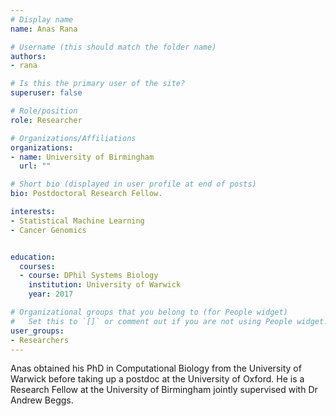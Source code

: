 ```yaml
---
# Display name
name: Anas Rana

# Username (this should match the folder name)
authors:
- rana

# Is this the primary user of the site?
superuser: false

# Role/position
role: Researcher

# Organizations/Affiliations
organizations:
- name: University of Birmingham
  url: ""

# Short bio (displayed in user profile at end of posts)
bio: Postdoctoral Research Fellow.

interests:
- Statistical Machine Learning
- Cancer Genomics


education:
  courses:
  - course: DPhil Systems Biology
    institution: University of Warwick
    year: 2017

# Organizational groups that you belong to (for People widget)
#   Set this to `[]` or comment out if you are not using People widget.
user_groups:
- Researchers
---
```


Anas obtained his PhD in Computational Biology from the University of Warwick before taking up a postdoc at the University of Oxford. He is a Research Fellow at the University of Birmingham jointly supervised with Dr Andrew Beggs.

